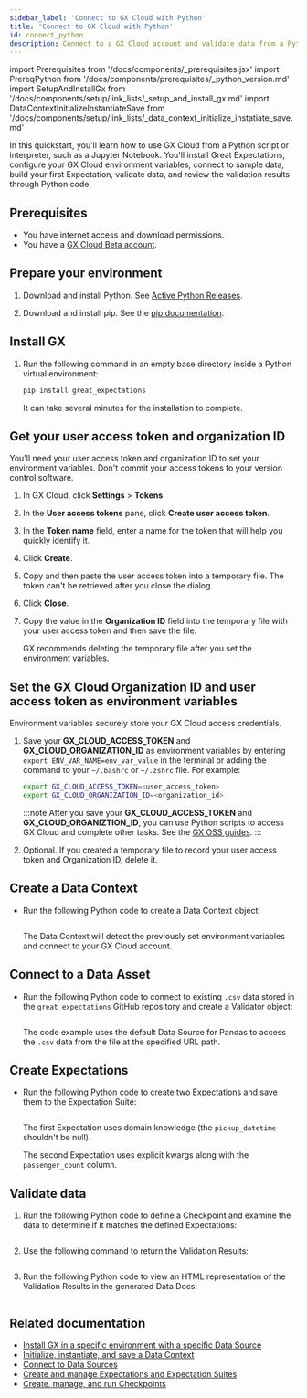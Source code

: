 ```yaml
---
sidebar_label: 'Connect to GX Cloud with Python'
title: 'Connect to GX Cloud with Python'
id: connect_python
description: Connect to a GX Cloud account and validate data from a Python script.
---
```

import Prerequisites from '/docs/components/_prerequisites.jsx'
import PrereqPython from '/docs/components/prerequisites/_python_version.md'
import SetupAndInstallGx from '/docs/components/setup/link_lists/_setup_and_install_gx.md'
import DataContextInitializeInstantiateSave from '/docs/components/setup/link_lists/_data_context_initialize_instatiate_save.md'

In this quickstart, you'll learn how to use GX Cloud from a Python script or interpreter, such as a Jupyter Notebook. You'll install Great Expectations, configure your GX Cloud environment variables, connect to sample data, build your first Expectation, validate data, and review the validation results through Python code.

## Prerequisites

- You have internet access and download permissions.
- You have a [GX Cloud Beta account](https://greatexpectations.io/cloud).

## Prepare your environment

1. Download and install Python. See [Active Python Releases](https://www.python.org/downloads/).

2. Download and install pip. See the [pip documentation](https://pip.pypa.io/en/stable/cli/pip/).


## Install GX

1. Run the following command in an empty base directory inside a Python virtual environment:

    ```bash title="Terminal input"
    pip install great_expectations
    ```

    It can take several minutes for the installation to complete.

## Get your user access token and organization ID

You'll need your user access token and organization ID to set your environment variables. Don't commit your access tokens to your version control software.

1. In GX Cloud, click **Settings** > **Tokens**.

2. In the **User access tokens** pane, click **Create user access token**.

3. In the **Token name** field, enter a name for the token that will help you quickly identify it.

4. Click **Create**.

5. Copy and then paste the user access token into a temporary file. The token can't be retrieved after you close the dialog.

6. Click **Close**.

7. Copy the value in the **Organization ID** field into the temporary file with your user access token and then save the file. 

    GX recommends deleting the temporary file after you set the environment variables.

## Set the GX Cloud Organization ID and user access token as environment variables

Environment variables securely store your GX Cloud access credentials.

1. Save your **GX_CLOUD_ACCESS_TOKEN** and **GX_CLOUD_ORGANIZATION_ID** as environment variables by entering `export ENV_VAR_NAME=env_var_value` in the terminal or adding the command to your `~/.bashrc` or `~/.zshrc` file. For example:

    ```bash title="Terminal input"
    export GX_CLOUD_ACCESS_TOKEN=<user_access_token>
    export GX_CLOUD_ORGANIZATION_ID=<organization_id>
    ```

    :::note
   After you save your **GX_CLOUD_ACCESS_TOKEN** and **GX_CLOUD_ORGANIZTION_ID**, you can use Python scripts to access GX Cloud and complete other tasks. See the [GX OSS guides](../../oss/oss.md).
    :::

2. Optional. If you created a temporary file to record your user access token and Organization ID, delete it.

## Create a Data Context

- Run the following Python code to create a Data Context object:

    ```python name="tutorials/quickstart/quickstart.py get_context"
    ```
  
    The Data Context will detect the previously set environment variables and connect to your GX Cloud account.

## Connect to a Data Asset

- Run the following Python code to connect to existing `.csv` data stored in the `great_expectations` GitHub repository and create a Validator object:

    ```python name="tutorials/quickstart/quickstart.py connect_to_data"
    ```

    The code example uses the default Data Source for Pandas to access the `.csv` data from the file at the specified URL path.

## Create Expectations

- Run the following Python code to create two Expectations and save them to the Expectation Suite:

    ```python name="tutorials/quickstart/quickstart.py create_expectation"
    ```

  The first Expectation uses domain knowledge (the `pickup_datetime` shouldn't be null).

  The second Expectation uses explicit kwargs along with the `passenger_count` column.

## Validate data

1. Run the following Python code to define a Checkpoint and examine the data to determine if it matches the defined Expectations:

    ```python name="tutorials/quickstart/quickstart.py create_checkpoint"
    ```

2. Use the following command to return the Validation Results:

    ```python name="tutorials/quickstart/quickstart.py run_checkpoint"
    ```

3. Run the following Python code to view an HTML representation of the Validation Results in the generated Data Docs:

    ```python name="tutorials/quickstart/quickstart.py view_results"
    ```

## Related documentation


- [Install GX in a specific environment with a specific Data Source](/oss/guides/setup/installation/install_gx.md)
- [Initialize, instantiate, and save a Data Context](/oss/guides/setup/configure_data_contexts_lp.md)
- [Connect to Data Sources](/oss/guides/connecting_to_your_data/connect_to_data_lp.md)
- [Create and manage Expectations and Expectation Suites](/oss/guides/expectations/expectations_lp.md)
- [Create, manage, and run Checkpoints](/oss/guides/validation/checkpoints/checkpoint_lp.md)